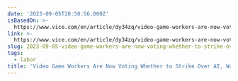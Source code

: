 ```yaml
---
date: '2023-09-05T20:50:56.000Z'
isBasedOn: >-
  https://www.vice.com/en/article/dy34zq/video-game-workers-are-now-voting-whether-to-strike-over-ai-wages
link: >-
  https://www.vice.com/en/article/dy34zq/video-game-workers-are-now-voting-whether-to-strike-over-ai-wages
slug: 2023-09-05-video-game-workers-are-now-voting-whether-to-strike-over-ai-wages
tags:
  - labor
title: 'Video Game Workers Are Now Voting Whether to Strike Over AI, Wages'
---
```


